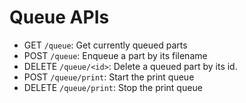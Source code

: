 Queue APIs
==========

* GET `/queue`: Get currently queued parts
* POST `/queue`: Enqueue a part by its filename
* DELETE `/queue/<id>`: Delete a queued part by its id.
* POST `/queue/print`: Start the print queue
* DELETE `/queue/print`: Stop the print queue